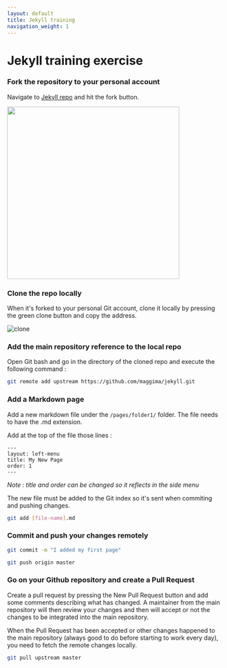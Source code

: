```yaml
---
layout: default
title: Jekyll training
navigation_weight: 1
---
```


# Jekyll training exercise

### Fork the repository to your personal account

Navigate to [Jekyll repo](https://github.com/maggima/jekyll) and hit the fork button.

<img src="/jekyll/assets/images/fork.png" width="400"/>

### Clone the repo locally

When it's forked to your personal Git account, clone it locally by pressing the green clone button and copy the address.

![clone](/jekyll/assets/images/clone.png)

### Add the main repository reference to the local repo

Open Git bash and go in the directory of the cloned repo and execute the following command :

```bash
git remote add upstream https://github.com/maggima/jekyll.git
```

### Add a Markdown page

Add a new markdown file under the `/pages/folder1/` folder. The file needs to have the .md extension.

Add at the top of the file those lines :

```
---
layout: left-menu
title: My New Page
order: 1
---
```

*Note : title and order can be changed so it reflects in the side menu*

The new file must be added to the Git index so it's sent when commiting and pushing changes.

```bash
git add [file-name].md
```

### Commit and push your changes remotely

```bash
git commit -m "I added my first page"
```

```bash
git push origin master
```

### Go on your Github repository and create a Pull Request

Create a pull request by pressing the New Pull Request button and add some comments describing what has changed. A maintainer from the main repository will then review your changes and then will accept or not the changes to be integrated into the main repository.

When the Pull Request has been accepted or other changes happened to the main repository (always good to do before starting to work every day), you need to fetch the remote changes locally.

```bash
git pull upstream master
```

